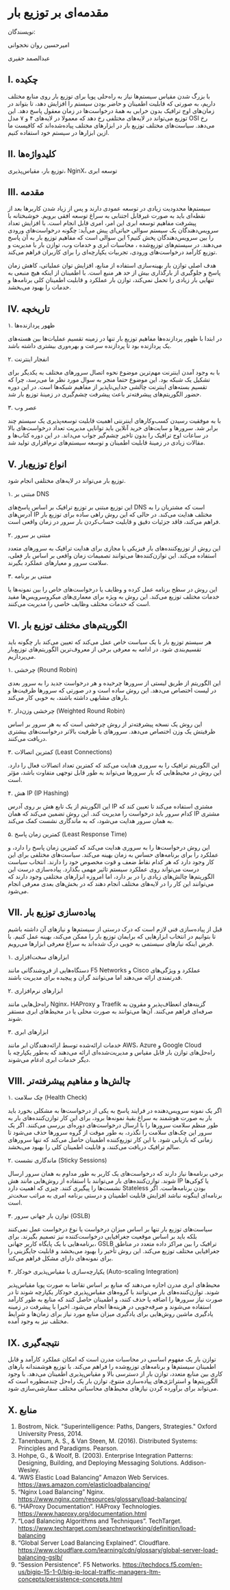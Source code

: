 # مقدمه‌ای بر توزیع بار

نویسندگان:

امیرحسین روان نخجوانی

عبدالصمد حقیری

## I. چکیده

با بزرگ شدن مقیاس سیستم‌ها نیاز به راه‌حلی پویا برای توزیع بار روی منابع مختلف داریم، به صورتی که قابلیت اطمینان و حاضر بودن سیستم‌ را افزایش دهد، تا بتواند در زمان‌های اوج ترافیک بدون خرابی به همهٔ درخواست‌ها در زمان معقول پاسخ دهد. این توزیع می‌تواند در لایه‌های مختلفی رخ دهد که معمولا در لایه‌های ۴ و ۷ مدل OSI رخ می‌دهد. سیاست‌های مختلف توزیع بار در ابزار‌های مختلف پیاده‌شده‌اند که کافیست ما ازین ابزار‌ها در سیستم خود استفاده کنیم.

## II. کلید‌واژه‌ها

توزیع بار،‌ مقیاس‌پذیری، NginX، توسعه ابری

## III. مقدمه

سیستم‌ها محدودیت زیادی در توسعه عمودی دارند و پس از زیاد شدن کاربر‌ها بعد از نقطه‌ای باید به صورت غیرقابل اجتنابی به سراغ توسعه افقی برویم. خوشبختانه با پیشرفت مفاهیم توسعه ابری این امر، امری قابل انجام است. با افزایش تعداد سرویس‌دهندگان یک سیستم سوالی حیاتی‌ای پیش‌ می‌آید: چگونه درخواست‌های ورودی را بین سرویس‌دهندگان پخش کنیم؟ این سوالی است که مفاهیم توزیع بار به آن پاسخ می‌دهند. در سیستم‌های توزیع‌شده ، محاسبات ابری و خدمات وب، توازن بار با مدیریت و توزیع کارآمد درخواست‌های ورودی، تجربیات یکپارچه‌ای را برای کاربران فراهم می‌کند.

هدف اصلی توازن بار بهینه‌سازی استفاده از منابع، افزایش توان عملیاتی، کاهش زمان پاسخ و جلوگیری از بارگذاری بیش از حد هر منبع است. با اطمینان از اینکه هیچ منبعی به تنهایی بار زیادی را تحمل نمی‌کند، توازن بار عملکرد و قابلیت اطمینان کلی برنامه‌ها و خدمات را بهبود می‌بخشد.

## IV. تاریخچه

۱. ظهور پردازنده‌ها

در ابتدا با ظهور پردازنده‌ها مفاهیم توزیع بار تنها در زمینه تقسیم عملیات‌ها بین هسته‌های یک پردازنده بود تا پردازنده سرعت و بهره‌وری بیشتری داشته باشد.

۲. انفجار اینترنت

با به وجود آمدن اینترنت مهم‌ترین موضوع نحوه اتصال سرور‌های مختلف به یکدیگر برای تشکیل یک شبکه‌ بود. این موضوع حتما منجر به سوال مورد نظر ما می‌رسد، چرا که تقسیم بسته‌های اینترنت چالشی جدایی‌ناپذیر از مفاهیم شبکه‌‌ها است. در این دوره حضور الگوریتم‌های پیشرفته‌تر باعث پیشرفت چشم‌گیری در زمینهٔ توزیع بار شد.

۳. عصر وب

با به موفقیت رسیدن کسب‌و‌کارهای اینترنتی اهمیت قابلیت توسعه‌پذیری یک سیستم چند برابر شد. سرور‌ها و سایت‌های خرید آنلاین باید توانایی مدیریت تعداد درخواست‌های بالا در ساعات اوج ترافیک را بدون تاخیر چشم‌گیر جواب می‌داند. در این دوره کتاب‌ها و مقالات زیادی در زمینهٔ قابلیت اطمینان و توسعه سیستم‌های نرم‌افزاری تولید شد.

## V. انواع توزیع‌بار

توزیع بار می‌تواند در لایه‌های‌ مختلفی انجام شود.

۱. مبتنی بر DNS

این توزیع مبتنی بر توزیع ترافیک بر اساس پاسخ‌های DNS است که مشتریان را به آدرس‌های IP مختلف هدایت می‌کند. در حالی که این روش راهی ساده برای توزیع بار فراهم می‌کند، فاقد جزئیات دقیق و قابلیت حساب‌کردن بار سرور در زمان واقعی است.

۲. مبتنی بر سرور

این روش از توزیع‌کننده‌های بار فیزیکی یا مجازی برای هدایت ترافیک به سرورهای متعدد استفاده می‌کند. این توازن‌کننده‌ها می‌توانند تصمیمات زمان واقعی بر اساس بار فعلی، سلامت سرور و معیارهای عملکرد بگیرند.

۳. مبتنی بر برنامه

این روش در سطح برنامه عمل کرده و وظایف یا درخواست‌های خاص را بین نمونه‌ها یا خدمات مختلف توزیع می‌کند. این روش به ویژه برای معماری‌های میکروسرویس‌ها مفید است که خدمات مختلف وظایف خاصی را مدیریت می‌کنند.

## VI. الگوریتم‌های مختلف توزیع ‌بار

هر سیستم‌ توزیع بار با یک سیاست خاص عمل می‌کند که تعیین می‌کند بار چگونه باید تقسیم‌بندی شود. در ادامه به معرفی برخی از معروف‌ترین الگوریتم‌های توزیع‌بار می‌پردازیم.

۱. چرخشی (Round Robin)

این الگوریتم از طریق لیستی از سرورها چرخیده و هر درخواست جدید را به سرور بعدی در لیست اختصاص می‌دهد. این روش ساده است و در صورتی که سرورها ظرفیت‌ها و بارهای مشابهی داشته باشند، به خوبی کار می‌کند.

۲. چرخشی وزن‌دار (Weighted Round Robin)

این روش یک نسخه پیشرفته‌تر از روش چرخشی است که به هر سرور بر اساس ظرفیتش یک وزن اختصاص می‌دهد. سرورهای با ظرفیت بالاتر درخواست‌های بیشتری دریافت می‌کنند.

۳. کمترین اتصالات (Least Connections)

این الگوریتم ترافیک را به سروری هدایت می‌کند که کمترین تعداد اتصالات فعال را دارد. این روش در محیط‌هایی که بار سرورها می‌تواند به طور قابل توجهی متفاوت باشد، مؤثر است.

۴. هش IP (IP Hashing)

این الگوریتم از یک تابع هش بر روی آدرس IP مشتری استفاده می‌کند تا تعیین کند که کدام سرور باید درخواست را مدیریت کند. این روش تضمین می‌کند که همان IP مشتری به همان سرور هدایت می‌شود، که به ماندگاری نشست کمک می‌کند.

۵. کمترین زمان پاسخ (Least Response Time)

این روش درخواست‌ها را به سروری هدایت می‌کند که کمترین زمان پاسخ را دارد، و عملکرد را برای برنامه‌های حساس به زمان بهینه می‌کند.
سیاست‌های مختلفی برای این کار وجود دارد که هر کدام نقاط ضعف و قوت مخصوص خود را دارند. انتخاب سیاست درست می‌تواند روی عملکرد سیستم تاثیر مهمی بگذارد. پیاده‌سازی درست این الگوریتم‌ها چالش‌های زیادی را در بر دارد، اما امروزه ابزار‌های مختلفی وجود دارند که می‌توانند این کار را در لایه‌های مختلف انجام دهند که در بخش‌های بعدی معرفی انجام می‌شود.

## VII. پیاده‌سازی توزیع بار

قبل از پیاده‌سازی فنی لازم است که درک درستی از سیستم‌ها و نیاز‌های آن داشته باشیم تا بتوانیم در انتخاب ابزار‌هایی که برایمان توزیع بار را ممکن می‌کند، بهینه عمل کنیم. با فرض اینکه نیاز‌های سیستمی به خوبی درک شده‌اند به سراغ معرفی ابزار‌ها می‌رویم.

۱. ابزار‌های سخت‌افزاری

دستگاه‌هایی از فروشندگانی مانند F5 Networks و Cisco عملکرد و ویژگی‌های قدرتمندی ارائه می‌دهند اما می‌توانند گران و پیچیده برای مدیریت باشند.

۲. ابزار‌های نرم‌افزاری

راه‌حل‌هایی مانند Nginx، HAProxy و Traefik گزینه‌های انعطاف‌پذیر و مقرون به صرفه‌ای فراهم می‌کنند. آن‌ها می‌توانند به صورت محلی یا در محیط‌های ابری مستقر شوند.

۳. ابزار‌های ابری

خدمات ارائه‌شده توسط ارائه‌دهندگان ابر مانند AWS، Azure و Google Cloud راه‌حل‌های توازن بار قابل مقیاس و مدیریت‌شده‌ای ارائه می‌دهند که به‌طور یکپارچه با دیگر خدمات ابری ادغام می‌شوند.

## VIII. چالش‌ها و مفاهیم پیشرفته‌تر

۱. چک سلامت (Health Check)

اگر یک نمونه سرویس‌دهنده در فرایند پاسخ به یکی از درخواست‌ها به مشکلی بخورد باید بار به صورت هوشمند به سراغ بقیه‌ٔ نمونه‌ها برود، برای این کار توازن‌کننده‌های بار به طور منظم سلامت سرورها را با ارسال درخواست‌های دوره‌ای بررسی می‌کنند. اگر یک سرور این چک‌های سلامت را نگذرد، به طور موقت از گروه سرورها حذف می‌شود تا زمانی که بازیابی شود. با این کار توزیع‌کننده اطمینان حاصل می‌کند که تنها سرورهای سالم ترافیک دریافت می‌کنند، و قابلیت اطمینان کلی را بهبود می‌بخشد.

۲. ماندگاری نشست (Sticky Sessions)

برخی برنامه‌ها نیاز دارند که درخواست‌های یک کاربر به طور مداوم به همان سرور ارسال شوند. توازن‌کننده‌های بار می‌توانند با استفاده از روش‌هایی مانند هش IP یا کوکی‌ها نشست‌ها را پیگیری کنند. چیزی که اهمیت دارد Stateless بودن برنامه‌هاست. اگر برنامه‌ای اینگونه نباشد افزایش قابلیت اطمینان و درستی برنامه امری به مراتب سخت‌تر است.

۳. توازن بار جهانی سرور (GSLB)

سیاست‌های توزیع بار تنها بر اساس میزان درخواست یا نوع درخواست عمل نمی‌کنند بلکه باید بر اساس موقعیت جغرافیایی درخواست‌کننده نیز تصمیم بگیرند. برای برنامه‌هایی با یک پایگاه کاربر جهانی، GSLB ترافیک را بین مراکز داده متعدد در مناطق جغرافیایی مختلف توزیع می‌کند. این روش تأخیر را بهبود می‌بخشد و قابلیت جایگزینی را برای نمونه‌های دارای مشکل فراهم می‌کند.

۴. یکپارچه‌سازی با مقیاس‌پذیری خودکار (Auto-scaling Integration)

محیط‌های ابری مدرن اجازه می‌دهند که منابع بر اساس تقاضا به صورت پویا مقیاس‌پذیر شوند. توازن‌کننده‌های بار می‌توانند با گروه‌های مقیاس‌پذیری خودکار یکپارچه شوند تا در صورت نیاز سرورها را اضافه یا حذف کنند، و اطمینان حاصل کنند که منابع به طور کارآمد استفاده می‌شوند و صرفه‌جویی در هزینه‌ها انجام می‌شود. اخیرا با پیشرفت در زمینه یادگیری ماشین روش‌هایی برای یادگیری میزان منابع مورد نیاز برای زمان‌ها و شرایط مختلف نیز به وجود آمده.

## IX. نتیجه‌گیری

توازن بار یک مفهوم اساسی در محاسبات مدرن است که امکان عملکرد کارآمد و قابل اطمینان سیستم‌ها و برنامه‌های توزیع‌شده را فراهم می‌کند. با توزیع هوشمندانه بارهای کاری بین منابع متعدد، توازن بار از دسترسی بالا و مقیاس‌پذیری اطمینان می‌دهد. با وجود الگوریتم‌ها و استراتژی‌های پیاده‌سازی متنوع، توازن بار یک راه‌حل چندمنظوره است که می‌تواند برای برآورده کردن نیازهای محیط‌های محاسباتی مختلف سفارشی‌سازی شود.

## X. منابع

1. Bostrom, Nick. "Superintelligence: Paths, Dangers, Strategies." Oxford University Press, 2014.
2. Tanenbaum, A. S., & Van Steen, M. (2016). Distributed Systems: Principles and Paradigms. Pearson.
3. Hohpe, G., & Woolf, B. (2003). Enterprise Integration Patterns: Designing, Building, and Deploying Messaging Solutions. Addison-Wesley.
4. “AWS Elastic Load Balancing” Amazon Web Services. https://aws.amazon.com/elasticloadbalancing/
5. “Nginx Load Balancing” Nginx. https://www.nginx.com/resources/glossary/load-balancing/
6. “HAProxy Documentation”. HAProxy Technologies. https://www.haproxy.org/documentation.html
7. “Load Balancing Algorithms and Techniques”. TechTarget. https://www.techtarget.com/searchnetworking/definition/load-balancing
8. “Global Server Load Balancing Explained”. Cloudflare. https://www.cloudflare.com/learning/cdn/glossary/global-server-load-balancing-gslb/
9. “Session Persistence”. F5 Networks. https://techdocs.f5.com/en-us/bigip-15-1-0/big-ip-local-traffic-managers-ltm-concepts/persistence-concepts.html
